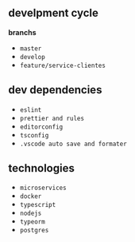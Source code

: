 ## develpment cycle

**branchs**

- `master`
- `develop`
- `feature/service-clientes`

## dev dependencies

- `eslint`
- `prettier and rules`
- `editorconfig`
- `tsconfig`
- `.vscode auto save and formater`

## technologies

- `microservices`
- `docker`
- `typescript`
- `nodejs`
- `typeorm`
- `postgres`
